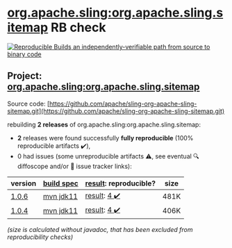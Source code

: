 [org.apache.sling:org.apache.sling.sitemap](https://central.sonatype.com/artifact/org.apache.sling/org.apache.sling.sitemap/1.0.6/versions) RB check
=======

[![Reproducible Builds](https://reproducible-builds.org/images/logos/rb.svg) an independently-verifiable path from source to binary code](https://reproducible-builds.org/)

## Project: [org.apache.sling:org.apache.sling.sitemap](https://central.sonatype.com/artifact/org.apache.sling/org.apache.sling.sitemap/1.0.6/versions)

Source code: [https://github.com/apache/sling-org-apache-sling-sitemap.git](https://github.com/apache/sling-org-apache-sling-sitemap.git)

rebuilding **2 releases** of org.apache.sling:org.apache.sling.sitemap:
- **2** releases were found successfully **fully reproducible** (100% reproducible artifacts :heavy_check_mark:),
- 0 had issues (some unreproducible artifacts :warning:, see eventual :mag: diffoscope and/or :memo: issue tracker links):

| version | [build spec](/BUILDSPEC.md) | [result](https://reproducible-builds.org/docs/jvm/): reproducible? | size |
| -- | --------- | ------ | -- |
| [1.0.6](https://central.sonatype.com/artifact/org.apache.sling/org.apache.sling.sitemap/1.0.6/pom) | [mvn jdk11](org.apache.sling.sitemap-1.0.6.buildspec) | [result](org.apache.sling.sitemap-1.0.6.buildinfo): [4 :heavy_check_mark: ](org.apache.sling.sitemap-1.0.6.buildcompare) | 481K |
| [1.0.4](https://central.sonatype.com/artifact/org.apache.sling/org.apache.sling.sitemap/1.0.4/pom) | [mvn jdk11](org.apache.sling.sitemap-1.0.4.buildspec) | [result](org.apache.sling.sitemap-1.0.4.buildinfo): [4 :heavy_check_mark: ](org.apache.sling.sitemap-1.0.4.buildcompare) | 406K |

<i>(size is calculated without javadoc, that has been excluded from reproducibility checks)</i>
